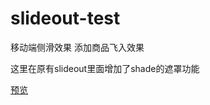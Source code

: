 # slideout-test
移动端侧滑效果
添加商品飞入效果

这里在原有slideout里面增加了shade的遮罩功能

[预览](https://besswang.github.io/slideout-test/index.html)
